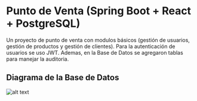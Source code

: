 # Punto de Venta (Spring Boot + React + PostgreSQL)

Un proyecto de punto de venta con modulos básicos (gestión de usuarios, gestión de productos y gestión de clientes). Para la autenticación de usuarios se uso JWT. Ademas, en la Base de Datos se agregaron tablas para manejar la auditoria.

## Diagrama de la Base de Datos

<img src="file:///C:/Users/joaoe/Repositorios/Spring%20Boot/pos-backend/img/physical%20model.png" title="Title" alt="alt text" data-align="center">


